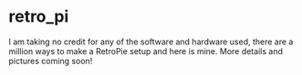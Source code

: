# retro_pi
I am taking no credit for any of the software and hardware used, there are a million ways to make a RetroPie setup and here is mine. More details and pictures coming soon!


